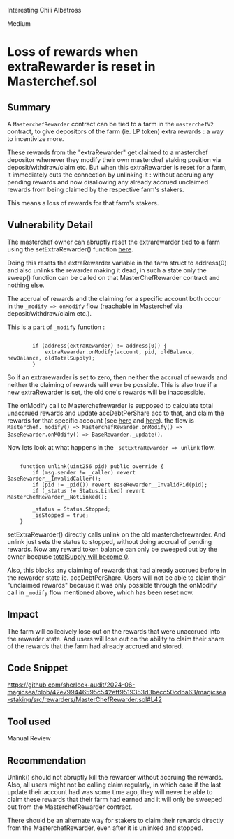 Interesting Chili Albatross

Medium

# Loss of rewards when extraRewarder is reset in Masterchef.sol

## Summary

A `MasterchefRewarder` contract can be tied to a farm in the `masterchefV2` contract, to give depositors of the farm (ie. LP token) extra rewards : a way to incentivize more.

These rewards from the "extraRewarder" get claimed to a masterchef depositor whenever they modify their own masterchef staking position via deposit/withdraw/claim etc.
But when this extraRewarder is reset for a farm, it immediately cuts the connection by unlinking it : without accruing any pending rewards and now disallowing any already accrued unclaimed rewards from being claimed by the respective farm's stakers.

This means a loss of rewards for that farm's stakers.

## Vulnerability Detail

The masterchef owner can abruptly reset the extrarewarder tied to a farm using the setExtraRewarder() function [here](https://github.com/sherlock-audit/2024-06-magicsea/blob/42e799446595c542eff9519353d3becc50cdba63/magicsea-staking/src/MasterchefV2.sol#L391).

Doing this resets the extraRewarder variable in the farm struct to address(0) and also unlinks the rewarder making it dead, in such a state only the sweep() function can be called on that MasterChefRewarder contract and nothing else.

The accrual of rewards and the claiming for a specific account both occur in the `_modify => onModify` flow (reachable in Masterchef via deposit/withdraw/claim etc.).

This is a part of `_modify` function :

```solidity

        if (address(extraRewarder) != address(0)) {
            extraRewarder.onModify(account, pid, oldBalance, newBalance, oldTotalSupply);
        }
```

So if an extrarewarder is set to zero, then neither the accrual of rewards and neither the claiming of rewards will ever be possible. This is also true if a new extraRewarder is set, the old one's rewards will be inaccessible.

The onModify call to Masterchefrewarder is supposed to calculate total unaccrued rewards and update accDebtPerShare acc to that, and claim the rewards for that specific account (see [here](https://github.com/sherlock-audit/2024-06-magicsea/blob/42e799446595c542eff9519353d3becc50cdba63/magicsea-staking/src/rewarders/MasterChefRewarder.sol#L68) and [here](https://github.com/sherlock-audit/2024-06-magicsea/blob/42e799446595c542eff9519353d3becc50cdba63/magicsea-staking/src/rewarders/BaseRewarder.sol#L285)). the flow is ```Masterchef._modify() => MasterchefRewarder.onModify() => BaseRewarder.onMOdify() => BaseRewarder._update()```.

Now lets look at what happens in the `_setExtraRewarder => unlink` flow.

```solidity

    function unlink(uint256 pid) public override {
        if (msg.sender != _caller) revert BaseRewarder__InvalidCaller();
        if (pid != _pid()) revert BaseRewarder__InvalidPid(pid);
        if (_status != Status.Linked) revert MasterChefRewarder__NotLinked();

        _status = Status.Stopped;
        _isStopped = true;
    }
```

setExtraRewarder() directly calls unlink on the old masterchefrewarder. And unlink just sets the status to stopped, without doing accrual of pending rewards. Now any reward token balance can only be sweeped out by the owner because [totalSupply will become 0](https://github.com/sherlock-audit/2024-06-magicsea/blob/42e799446595c542eff9519353d3becc50cdba63/magicsea-staking/src/rewarders/MasterChefRewarder.sol#L85).

Also, this blocks any claiming of rewards that had already accrued before in the rewarder state ie. accDebtPerShare. Users will not be able to claim their "unclaimed rewards" because it was only possible through the onModify call in `_modify` flow mentioned above, which has been reset now.

## Impact

The farm will collecively lose out on the rewards that were unaccrued into the rewarder state. And users will lose out on the ability to claim their share of the rewards that the farm had already accrued and stored.

## Code Snippet

https://github.com/sherlock-audit/2024-06-magicsea/blob/42e799446595c542eff9519353d3becc50cdba63/magicsea-staking/src/rewarders/MasterChefRewarder.sol#L42

## Tool used

Manual Review

## Recommendation

Unlink() should not abruptly kill the rewarder without accruing the rewards. Also, all users might not be calling claim regularly, in which case if the last update their account had was some time ago, they will never be able to claim these rewards that their farm had earned and it will only be sweeped out from the MasterchefRewarder contract.

There should be an alternate way for stakers to claim their rewards directly from the MasterchefRewarder, even after it is unlinked and stopped. 